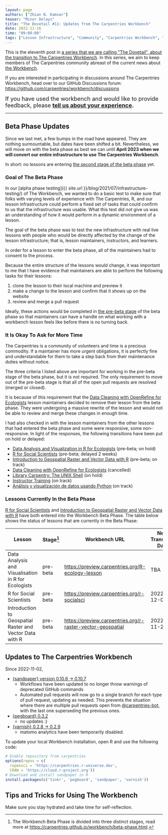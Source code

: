 ```yaml
---
layout: page
authors: ["Zhian N. Kamvar"]
teaser: "Minor Delays"
title: "The Dovetail #11: Updates from The Carpentries Workbench"
date: 2022-11-16
time: "09:00:00"
tags: ["Lesson Infrastructure", "Community", "Carpentries Workbench", "Beta", "Dovetail"]
---
```


This is the eleventh post in [a series that we are calling "The Dovetail",
about the transition to The Carpentries Workbench](https://carpentries.org/posts-by-tags/#blog-tag-dovetail).
In this series, we aim to keep members of The Carpentries community abreast of
the current news about [the Workbench](https://carpentries.github.io/workbench). 

If you are interested in participating in discussions around The Carpentries
Workbench, head over to our GitHub Discussions forum: <https://github.com/carpentries/workbench/discussions>

<span style='font-size: large;'>If you have used the workbench and would like to provide feedback, please
<b><a href='https://carpentries.typeform.com/to/KRBl4IZM'>tell us about your experience</a>.</b></span> 

---

## Beta Phase Updates

Since we last met, a few bumps in the road have appeared. They are nothing 
surmountable, but dates have been shifted a bit. Nevertheless, we will move on
with the beta phase as best we can until **April 2023 when we will convert our
entire infrastructure to use The Carpentries Workbench**.

In short: no lessons are entering [the second stage of the beta phase](https://carpentries.github.io/workbench/beta-phase.html#beta) yet. 

### Goal of The Beta Phase

In our [alpha phase testing]({{ site.url }}/blog/2021/07/infrastructure-testing/)
of The Workbench, we wanted to do a basic test to make sure that folks with
varying levels of experience with The Carpentries, R, and our lesson
infrastructure could perform a fixed set of tasks that could confirm to us that
the infrastructure was usable. What this test did _not_ give us was an
understanding of how it would perform in a dynamic environment of a lesson. 

The goal of the beta phase was to test the new infrastructure with real live
lessons with people who would be directly affected by the change of the lesson
infrastructure; that is, lesson maintainers, instructors, and learners. 

In order for a lesson to enter the beta phase, all of the maintainers had to
consent to the process. 

Because the entire structure of the lessons would change, it was important to me
that I have evidence that maintainers are able to perform the following tasks
for their lessons:

1. clone the lesson to their local machine and preview it
2. make a change to the lesson and confirm that it shows up on the website
3. review and merge a pull request

Ideally, these actions would be completed in [the pre-beta stage](https://carpentries.github.io/workbench/beta-phase.html#pre-beta) 
of the beta phase so that maintainers can have a handle on what working with a 
workbench lesson feels like before there is no turning back.

### It Is Okay To Ask for More Time

The Carpentries is a community of volunteers and time is a precious commodity.
If a maintainer has more urgent obligations, it is perfectly fine and
understandable for them to take a step back from their maintenance duties
without notice.

The three criteria I listed above are important for working in the pre-beta stage
of the beta phase, but it is not required. The only requirement to move out of
the pre-beta stage is that all of the open pull requests are resolved (merged 
or closed).

It is because of this requirement that the [Data Cleaning with OpenRefine for Ecologists](https://github.com/datacarpentry/OpenRefine-ecology-lesson)
lesson maintainers decided to remove their lesson from the beta phase. They were
undergoing a massive rewrite of the lesson and would not be able to review and
merge these changes in enough time.

I had also checked in with the lesson maintainers from the other lessons that
had entered the beta phase and some were responsive, some non-responsive. In
light of the responses, the following transitions have been put on hold or delayed:


 - [Data Analysis and Visualization in R for Ecologists](https://github.com/datacarpentry/R-ecology-lesson/) (pre-beta; on hold)
 - [R for Social Scientists](https://github.com/datacarpentry/r-socialsci/) (pre-beta; delayed 2 weeks)
 - [Introduction to Geospatial Raster and Vector Data with R](https://github.com/datacarpentry/r-raster-vector-geospatial/) (pre-beta; on track)
 - [Data Cleaning with OpenRefine for Ecologists](https://github.com/datacarpentry/OpenRefine-ecology-lesson/) (cancelled)
 - [Library Carpentry: The UNIX Shell](https://github.com/LibraryCarpentry/lc-shell/) (on hold)
 - [Instructor Training](https://github.com/carpentries/instructor-training/) (on track)
 - [Análisis y visualización de datos usando Python](https://github.com/datacarpentry/pthon-ecology-lesson-es/) (on track)


### Lessons Currently In the Beta Phase

[R for Social Scientists](https://datacarpentry.org/r-socialsci) and 
[Introduction to Geospatial Raster and Vector Data with R](https://datacarpentry.org/r-raster-vector-geospatial) 
have both entered into the Workbench Beta Phase. The table below shows the
status of lessons that are currently in the Beta Phase:

| Lesson                                                   | Stage[^1] |  Workbench URL                                               | Next Transition Date |
| -------------------------------------------------------- | --------- | ------------------------------------------------------------ | -------------------- |
| Data Analysis and Visualisation in R for Ecologists      | pre-beta  | <https://preview.carpentries.org/R-ecology-lesson>           | TBA                  |
| R for Social Scientists                                  | pre-beta  | <https://preview.carpentries.org/r-socialsci>                | 2022-12-06           |
| Introduction to Geospatial Raster and Vector Data with R | pre-beta  | <https://preview.carpentries.org/r-raster-vector-geospatial> | 2022-11-28           |

[^1]: The Workbench Beta Phase is divided into three distinct stages, read more at <https://carpentries.github.io/workbench/beta-phase.html>.

## Updates to The Carpentries Workbench

Since 2022-11-02, 

 - [{sandpaper} version 0.10.6 -> 0.10.7](https://carpentries.github.io/sandpaper/news/index.html#sandpaper-0107)
   - Workflows have been updated to no longer throw warnings of deprecated GitHub commands
   - Automated pull requests will now go to a single branch for each type of pull request, updating as needed.
     This prevents the situation where there are multiple pull requests open from [@carpentries-bot](https://github.com/carpentries-bot), 
     with the last one superseding the previous ones. 
 - [{pegboard} 0.3.2](https://carpentries.github.io/pegboard/news/index.html#pegboard-032)
   - no updates :)
 - [{varnish} 0.2.8 -> 0.2.9](https://carpentries.github.io/varnish/news/index.html#varnish-028)
   - matomo analytics have been temporarily disabled.

To update your local Workbench installation, open R and use the following code:

```r
# Enable repository from carpentries
options(repos = c(
  ropensci = 'https://carpentries.r-universe.dev',
  CRAN = 'https://cloud.r-project.org'))
# Download and install sandpaper in R
install.packages(c('tinkr', 'pegboard', 'sandpaper', 'varnish'))
```

## Tips and Tricks for Using The Workbench

Make sure you stay hydrated and take time for self-reflection. 
